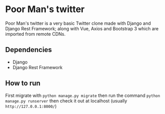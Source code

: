 # Poor Man's twitter

Poor Man's twitter is a very basic Twitter clone made with Django and Django Rest Framework; along with Vue, Axios and Bootstrap 3 which are imported from remote CDNs.

## Dependencies

- Django
- Django Rest Framework

## How to run

First migrate with `python manage.py migrate` then run the command `python manage.py runserver` then check it out at localhost (usually `http://127.0.0.1:8000/`)
